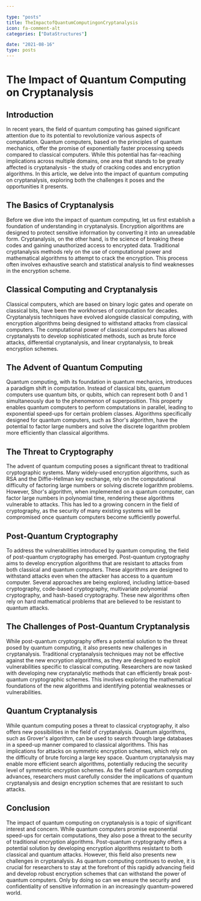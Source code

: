 ```yaml
---

type: "posts"
title: TheImpactofQuantumComputingonCryptanalysis
icon: fa-comment-alt
categories: ["DataStructures"]

date: "2021-08-16"
type: posts
---
```





# The Impact of Quantum Computing on Cryptanalysis

## Introduction

In recent years, the field of quantum computing has gained significant attention due to its potential to revolutionize various aspects of computation. Quantum computers, based on the principles of quantum mechanics, offer the promise of exponentially faster processing speeds compared to classical computers. While this potential has far-reaching implications across multiple domains, one area that stands to be greatly affected is cryptanalysis - the study of cracking codes and encryption algorithms. In this article, we delve into the impact of quantum computing on cryptanalysis, exploring both the challenges it poses and the opportunities it presents.

## The Basics of Cryptanalysis

Before we dive into the impact of quantum computing, let us first establish a foundation of understanding in cryptanalysis. Encryption algorithms are designed to protect sensitive information by converting it into an unreadable form. Cryptanalysis, on the other hand, is the science of breaking these codes and gaining unauthorized access to encrypted data. Traditional cryptanalysis methods rely on the use of computational power and mathematical algorithms to attempt to crack the encryption. This process often involves exhaustive search and statistical analysis to find weaknesses in the encryption scheme.

## Classical Computing and Cryptanalysis

Classical computers, which are based on binary logic gates and operate on classical bits, have been the workhorses of computation for decades. Cryptanalysis techniques have evolved alongside classical computing, with encryption algorithms being designed to withstand attacks from classical computers. The computational power of classical computers has allowed cryptanalysts to develop sophisticated methods, such as brute force attacks, differential cryptanalysis, and linear cryptanalysis, to break encryption schemes.

## The Advent of Quantum Computing

Quantum computing, with its foundation in quantum mechanics, introduces a paradigm shift in computation. Instead of classical bits, quantum computers use quantum bits, or qubits, which can represent both 0 and 1 simultaneously due to the phenomenon of superposition. This property enables quantum computers to perform computations in parallel, leading to exponential speed-ups for certain problem classes. Algorithms specifically designed for quantum computers, such as Shor's algorithm, have the potential to factor large numbers and solve the discrete logarithm problem more efficiently than classical algorithms.

## The Threat to Cryptography

The advent of quantum computing poses a significant threat to traditional cryptographic systems. Many widely-used encryption algorithms, such as RSA and the Diffie-Hellman key exchange, rely on the computational difficulty of factoring large numbers or solving discrete logarithm problems. However, Shor's algorithm, when implemented on a quantum computer, can factor large numbers in polynomial time, rendering these algorithms vulnerable to attacks. This has led to a growing concern in the field of cryptography, as the security of many existing systems will be compromised once quantum computers become sufficiently powerful.

## Post-Quantum Cryptography

To address the vulnerabilities introduced by quantum computing, the field of post-quantum cryptography has emerged. Post-quantum cryptography aims to develop encryption algorithms that are resistant to attacks from both classical and quantum computers. These algorithms are designed to withstand attacks even when the attacker has access to a quantum computer. Several approaches are being explored, including lattice-based cryptography, code-based cryptography, multivariate polynomial cryptography, and hash-based cryptography. These new algorithms often rely on hard mathematical problems that are believed to be resistant to quantum attacks.

## The Challenges of Post-Quantum Cryptanalysis

While post-quantum cryptography offers a potential solution to the threat posed by quantum computing, it also presents new challenges in cryptanalysis. Traditional cryptanalysis techniques may not be effective against the new encryption algorithms, as they are designed to exploit vulnerabilities specific to classical computing. Researchers are now tasked with developing new cryptanalytic methods that can efficiently break post-quantum cryptographic schemes. This involves exploring the mathematical foundations of the new algorithms and identifying potential weaknesses or vulnerabilities.

## Quantum Cryptanalysis

While quantum computing poses a threat to classical cryptography, it also offers new possibilities in the field of cryptanalysis. Quantum algorithms, such as Grover's algorithm, can be used to search through large databases in a speed-up manner compared to classical algorithms. This has implications for attacks on symmetric encryption schemes, which rely on the difficulty of brute forcing a large key space. Quantum cryptanalysis may enable more efficient search algorithms, potentially reducing the security level of symmetric encryption schemes. As the field of quantum computing advances, researchers must carefully consider the implications of quantum cryptanalysis and design encryption schemes that are resistant to such attacks.

## Conclusion

The impact of quantum computing on cryptanalysis is a topic of significant interest and concern. While quantum computers promise exponential speed-ups for certain computations, they also pose a threat to the security of traditional encryption algorithms. Post-quantum cryptography offers a potential solution by developing encryption algorithms resistant to both classical and quantum attacks. However, this field also presents new challenges in cryptanalysis. As quantum computing continues to evolve, it is crucial for researchers to stay at the forefront of this rapidly advancing field and develop robust encryption schemes that can withstand the power of quantum computers. Only by doing so can we ensure the security and confidentiality of sensitive information in an increasingly quantum-powered world.